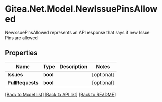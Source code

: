 # Gitea.Net.Model.NewIssuePinsAllowed
NewIssuePinsAllowed represents an API response that says if new Issue Pins are allowed

## Properties

Name | Type | Description | Notes
------------ | ------------- | ------------- | -------------
**Issues** | **bool** |  | [optional] 
**PullRequests** | **bool** |  | [optional] 

[[Back to Model list]](../README.md#documentation-for-models) [[Back to API list]](../README.md#documentation-for-api-endpoints) [[Back to README]](../README.md)

